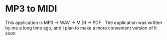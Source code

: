 # MP3 to MIDI
This application is MP3 -> WAV -> MIDI -> PDF . The application was written by me a long time ago, and I plan to make a more convenient version of it soon
